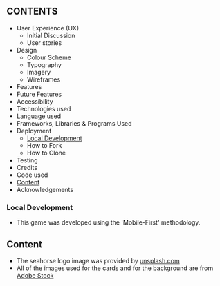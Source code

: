 ## CONTENTS
- User Experience (UX)
  - Initial Discussion
  - User stories
- Design
  - Colour Scheme
  - Typography
  - Imagery
  - Wireframes
 - Features
- Future Features
- Accessibility
- Technologies used
- Language used
- Frameworks, Libraries & Programs Used
- Deployment
  - [Local Development](#local-development)
  - How to Fork
  - How to Clone
- Testing
- Credits
- Code used
- [Content](#content)
- Acknowledgements
### Local Development
- This game was developed using the 'Mobile-First' methodology.
## Content
- The seahorse logo image was provided by [unsplash.com](https:unsplash.com/s/photos/seahorse)
- All of the images used for the cards and for the background are from [Adobe Stock](https://stock.adobe.com/ie/)
